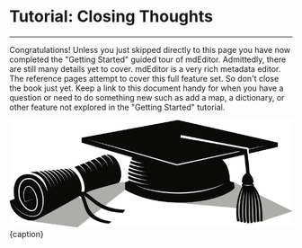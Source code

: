 # Tutorial: Closing Thoughts

---

Congratulations! Unless you just skipped directly to this page you have now completed the "Getting Started" guided tour of mdEditor. Admittedly, there are still many details yet to cover. mdEditor is a very rich metadata editor. The reference pages  attempt to cover this full feature set. So don't close the book just yet. Keep a link to this document handy for when you have a question or need to do something new such as add a map, a dictionary, or other feature not explored in the "Getting Started" tutorial.

![You Passed!](/assets/tutorial/college-diploma.png){caption}

